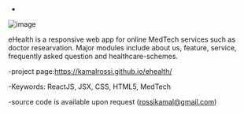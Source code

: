 -
![image](https://user-images.githubusercontent.com/14850405/176643886-c4d1f5e6-10c2-4f31-adf4-ae0d777a1471.png)


eHealth is a responsive web app for online MedTech services such as doctor researvation. Major modules include about us, feature, service, frequently asked question and healthcare-schemes.

-project page:https://kamalrossi.github.io/ehealth/

-Keywords: ReactJS, JSX, CSS, HTML5, MedTech

-source code is available upon request (rossikamal@gmail.com)
